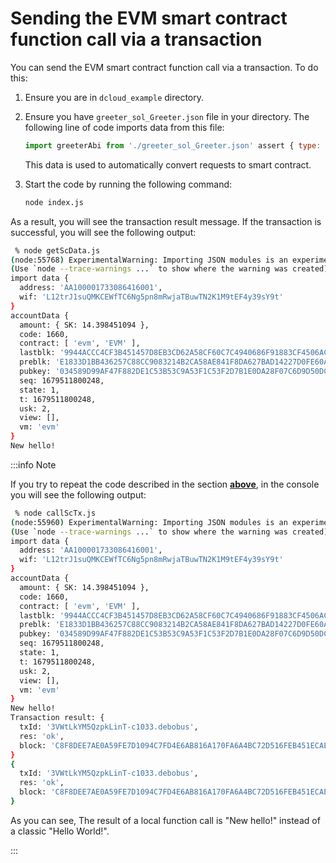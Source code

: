 # Sending the EVM smart contract function call via a transaction

You can send the EVM smart contract function call via a transaction. To do this:

1. Ensure you are in `dcloud_example` directory.
2. Ensure you have `greeter_sol_Greeter.json` file in your directory. The following line of code imports data from this file:

   ```javascript
   import greeterAbi from './greeter_sol_Greeter.json' assert { type: "json" };
   ```

   This data is used to automatically convert requests to smart contract.

3. Start the code by running the following command:

   ```bash
   node index.js
   ```

As a result, you will see the transaction result message. If the transaction is successful, you will see the following output:

```bash
 % node getScData.js 
(node:55768) ExperimentalWarning: Importing JSON modules is an experimental feature and might change at any time
(Use `node --trace-warnings ...` to show where the warning was created)
import data {
  address: 'AA100001733086416001',
  wif: 'L12trJ1suQMKCEWfTC6Ng5pn8mRwjaTBuwTN2K1M9tEF4y39sY9t'
}
accountData {
  amount: { SK: 14.398451094 },
  code: 1660,
  contract: [ 'evm', 'EVM' ],
  lastblk: '9944ACCC4CF3B451457D8EB3CD62A58CF60C7C4940686F91883CF4506ACDA6E1',
  preblk: 'E1833D1BB436257C88CC9083214B2CA58AE841F8DA627BAD14227D0FE60A1A04',
  pubkey: '034589D99AF47F882DE1C53B53C9A53F1C53F2D7B1E0DA28F07C6D9D50DC7C9BA5',
  seq: 1679511800248,
  state: 1,
  t: 1679511800248,
  usk: 2,
  view: [],
  vm: 'evm'
}
New hello!
```

:::info Note

If you try to repeat the code described in the section [**above**](#calling-evm-smart-contract-function-locally), in the console you will see the following output:

```bash
 % node callScTx.js 
(node:55960) ExperimentalWarning: Importing JSON modules is an experimental feature and might change at any time
(Use `node --trace-warnings ...` to show where the warning was created)
import data {
  address: 'AA100001733086416001',
  wif: 'L12trJ1suQMKCEWfTC6Ng5pn8mRwjaTBuwTN2K1M9tEF4y39sY9t'
}
accountData {
  amount: { SK: 14.398451094 },
  code: 1660,
  contract: [ 'evm', 'EVM' ],
  lastblk: '9944ACCC4CF3B451457D8EB3CD62A58CF60C7C4940686F91883CF4506ACDA6E1',
  preblk: 'E1833D1BB436257C88CC9083214B2CA58AE841F8DA627BAD14227D0FE60A1A04',
  pubkey: '034589D99AF47F882DE1C53B53C9A53F1C53F2D7B1E0DA28F07C6D9D50DC7C9BA5',
  seq: 1679511800248,
  state: 1,
  t: 1679511800248,
  usk: 2,
  view: [],
  vm: 'evm'
}
New hello!
Transaction result: {
  txId: '3VWtLkYM5QzpkLinT-c1033.debobus',
  res: 'ok',
  block: 'C8F8DEE7AE0A59FE7D1094C7FD4E6AB816A170FA6A4BC72D516FEB451ECAEDF0'
}
{
  txId: '3VWtLkYM5QzpkLinT-c1033.debobus',
  res: 'ok',
  block: 'C8F8DEE7AE0A59FE7D1094C7FD4E6AB816A170FA6A4BC72D516FEB451ECAEDF0'
}

```

As you can see, The result of a local function call is "New hello!" instead of a classic "Hello World!".

:::